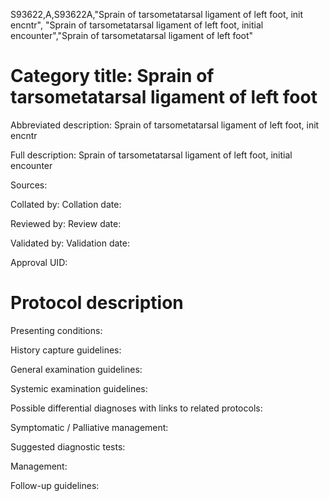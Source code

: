 S93622,A,S93622A,"Sprain of tarsometatarsal ligament of left foot, init encntr", "Sprain of tarsometatarsal ligament of left foot, initial encounter","Sprain of tarsometatarsal ligament of left foot"
# Category title: Sprain of tarsometatarsal ligament of left foot

Abbreviated description: Sprain of tarsometatarsal ligament of left foot, init encntr

Full description: Sprain of tarsometatarsal ligament of left foot, initial encounter

Sources:

Collated by:
Collation date:

Reviewed by:
Review date:

Validated by:
Validation date:

Approval UID:

# Protocol description

Presenting conditions:

History capture guidelines:

General examination guidelines:

Systemic examination guidelines:

Possible differential diagnoses with links to related protocols:

Symptomatic / Palliative management:

Suggested diagnostic tests:

Management:

Follow-up guidelines:
